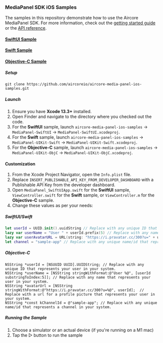 ### MediaPanel SDK iOS Samples
The samples in this repository demonstrate how to use the Aircore MediaPanel SDK.  For more information, check out the [getting started guide](https://docs.aircore.io/getting-started/sync-ios-quickstart) or the [API reference](https://docs.aircore.io/ios/mediapanel/api-reference/aircoremediapanel).

#### [SwiftUI Sample](https://github.com/aircoreio/aircore-media-panel-ios-samples/tree/main/MediaPanel-SwiftUI)
#### [Swift Sample](https://github.com/aircoreio/aircore-media-panel-ios-samples/tree/main/MediaPanel-UIKit-Swift)
#### [Objective-C Sample](https://github.com/aircoreio/aircore-media-panel-ios-samples/tree/main/MediaPanel-UIKit-ObjC)

##### Setup
```
git clone https://github.com/aircoreio/aircore-media-panel-ios-samples.git
```

##### Launch
1. Ensure you have **Xcode 13.3+** installed.
2. Open Finder and navigate to the directory where you checked out the code.
3. For the **SwiftUI** sample, launch `aircore-media-panel-ios-samples` -> `MediaPanel-SwiftUI` -> `MediaPanel-SwiftUI.xcodeproj`.
4. For the **Swift** sample, launch `aircore-media-panel-ios-samples` -> `MediaPanel-UIKit-Swift` -> `MediaPanel-UIKit-Swift.xcodeproj`.
5. For the **Objective-C** sample, launch `aircore-media-panel-ios-samples` -> `MediaPanel-UIKit-ObjC` -> `MediaPanel-UIKit-ObjC.xcodeproj`.

#### Customization
1. From the Xcode Project Navigator, open the `Info.plist` file.
2. Replace `INSERT_PUBLISHABLE_API_KEY_FROM_DEVELOPER_DASHBOARD` with a Publishable API Key from the developer dashboard.
3. Open `MediaPanel_SwiftUIApp.swift` for the **SwiftUI** sample, `ViewController.swift` for the **Swift** sample, or `ViewController.m` for the **Objective-C** sample.
4. Change these values as per your needs:

##### SwiftUI/Swift  
```swift
let userId = UUID.init().uuidString // Replace with any unique ID that represents your user in your system.
lazy var userName = "User " + userId.prefix(5) // Replace with any name that represents your user in your system.
lazy var userAvatarURL = URL(string: "https://i.pravatar.cc/300?u=" + userId) // Replace with a url for a profile picture that represents your user in your system.
let channel = "sample-app" // Replace with any unique name/id that represents a channel in your system.
```

##### Objective-C  
```objc
NSString *userId = [NSUUID UUID].UUIDString; // Replace with any unique ID that represents your user in your system.
NSString *userName = [NSString stringWithFormat:@"User %@", [userId substringToIndex:5]]; // Replace with any name that represents your user in your system.
NSString *avatarUrl = [NSString stringWithFormat:@"https://i.pravatar.cc/300?u=%@", userId];  // Replace with a url for a profile picture that represents your user in your system.
NSString *const kChannelId = @"sample-app"; // Replace with any unique name/id that represents a channel in your system.
```

##### Running the Sample
1. Choose a simulator or an actual device (if you're running on a M1 mac)
2. Tap the ▷ button to run the sample
